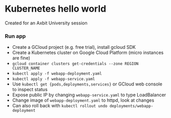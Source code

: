 # Kubernetes hello world

Created for an Axbit University session

### Run app
- Create a GCloud project (e.g. free trial), install gcloud SDK
- Create a Kubernetes cluster on Google Cloud Platform (micro instances are fine)
- `gcloud container clusters get-credentials --zone REGION CLUSTER_NAME`
- `kubectl apply -f webapp-deployment.yaml`
- `kubectl apply -f webapp-service.yaml`
- Use `kubectl get {pods,deployments,services}` or GCloud web console to inspect status
- Expose public IP by changing `webapp-service.yaml` to type LoadBalancer
- Change image of `webapp-deployment.yaml` to httpd, look at changes
- Can also roll back with `kubectl rollout undo deployments/webapp-deployment`

